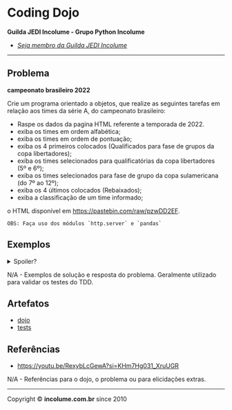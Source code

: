 # Coding Dojo

**Guilda JEDI Incolume - Grupo Python Incolume**

- _[Seja membro da Guilda JEDI Incolume](https://discord.gg/eBNamXVtBW)_

---

## Problema

**campeonato brasileiro 2022**

Crie um programa orientado a objetos, que realize as seguintes tarefas em relação aos times da série A, do campeonato brasileiro:
- Raspe os dados da pagina HTML referente a temporada de 2022.
- exiba os times em ordem alfabética;
- exiba os times em ordem de pontuação;
- exiba os 4 primeiros colocados (Qualificados para fase de grupos da copa libertadores);
- exiba os times selecionados para qualificatórias da copa libertadores (5º e 6º);
- exiba os times selecionados para fase de grupo da copa sulamericana (do 7º ao 12º);
- exiba os 4 últimos colocados (Rebaixados);
- exiba a classificação de um time informado;

o HTML disponível em https://pastebin.com/raw/pzwDD2EF.

```OBS: Faça uso dos módulos `http.server` e `pandas` ```

## Exemplos

<details>
  <summary>Spoiler?</summary>
   Considerar em caso de fatoração:

    > modo pythônico
    > sem condicionais
    > estruturas performáticas
    > redução de complexidade ciclomática
    > análise assintótica de algoritmos (big O)

</details>

N/A - Exemplos de solução e resposta do problema. Geralmente utilizado para validar os testes do TDD.

## Artefatos

- [dojo](dojo.py)
- [tests](test_YYYYMMDD.py)


## Referências

- https://youtu.be/RexybLcGewA?si=KHm7Hg031_XruUGR

N/A - Referências para o dojo, o problema ou para elicidações extras.

---

Copyright &copy; **incolume.com.br** since 2010
